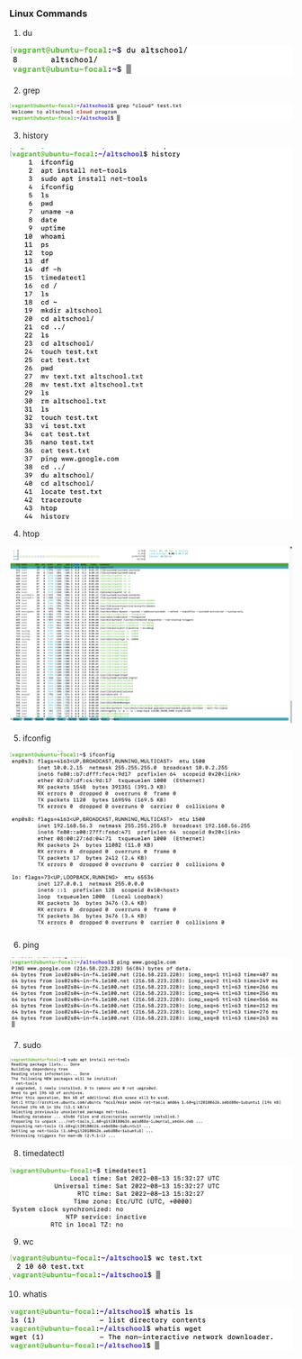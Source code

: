 ### Linux Commands
1. du

![image](du.png)

2. grep

![image](grep.png)

3. history

![image](history.png)

4. htop

![image](htop.png)

5. ifconfig

![image](ifconfig.png)

6. ping

![image](ping.png)

7. sudo

![image](sudo.png)

8. timedatectl

![image](timedatectl.png)

9. wc

![image](wc.png)

10. whatis

![image](whatis.png)


